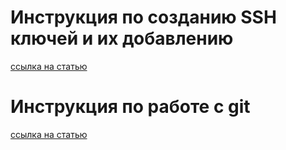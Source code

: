 # Инструкция по созданию SSH ключей и их добавлению
[ссылка на статью](https://lms.mipt.ru/pluginfile.php/81407/mod_resource/content/1/GitHub%20%D0%B0%D0%B2%D1%82%D0%BE%D1%80%D0%B8%D0%B7%D0%B0%D1%86%D0%B8%D1%8F%20%D0%BF%D0%BE%20SSH.pdf)
# Инструкция по работе с git
[ссылка на статью](https://lms.mipt.ru/pluginfile.php/81406/mod_resource/content/2/%D0%A2%D1%83%D1%82%D0%BE%D1%80%D0%B8%D0%B0%D0%BB%20%D0%BF%D0%BE%20Git.pdf)